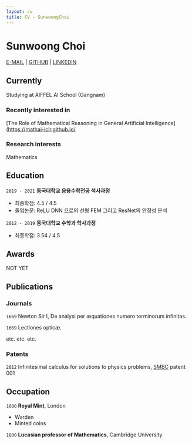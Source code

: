 ```yaml
---
layout: cv
title: CV - SunwoongChoi
---
```

# Sunwoong Choi

<div id="webaddress">
<a href="mailto:sunwoongchoi810@gmail.com">E-MAIL</a>
| <a href="https://github.com/sunwoongc">GITHUB</a>
| <a href="https://www.linkedin.com/in/sunwoongchoi810/">LINKEDIN</a>  
</div>


## Currently

Studying at AIFFEL AI School (Gangnam)

### Recently interested in
[The Role of Mathematical Reasoning in General Artificial Intelligence](https://mathai-iclr.github.io/



### Research interests

Mathematics


## Education

`2019 - 2021`
__동국대학교 응용수학전공 석사과정__ 
* 최종학점: 4.5 / 4.5
* 졸업논문: ReLU DNN 으로의 선형 FEM 그리고 ResNet의 안정성 분석

`2012 - 2019`
__동국대학교 수학과 학사과정__ 
* 최종학점: 3.54 / 4.5


## Awards

NOT YET



## Publications

<!-- A list is also available [online](http://scholar.google.co.uk/citations?user=LTOTl0YAAAAJ) -->

### Journals

`1669`
Newton Sir I, De analysi per æquationes numero terminorum infinitas. 

`1669`
Lectiones opticæ.

etc. etc. etc.

### Patents

`2012`
Infinitesimal calculus for solutions to physics problems, [SMBC](http://www.techdirt.com/articles/20121011/09312820678/if-patents-had-been-around-time-newton.shtml) patent 001


## Occupation

`1600`
__Royal Mint__, London

- Warden
- Minted coins

`1600`
__Lucasian professor of Mathematics__, Cambridge University



<!-- ### Footer

Last updated: May 2013 -->


